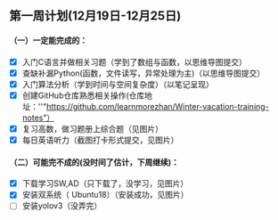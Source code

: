 ## 第一周计划(12月19日-12月25日)

#### （一）一定能完成的：

- [x] 入门C语言并做相关习题（学到了数组与函数，以思维导图提交）
- [x] 查缺补漏Python(函数，文件读写，异常处理为主)（以思维导图提交）
- [x] 入门算法分析（学到时间与空间复杂度）（以笔记呈现）
- [x] 创建GitHub仓库熟悉相关操作(仓库地址：''"https://github.com/learnmorezhan/Winter-vacation-training-notes"）
- [x] 复习高数，做习题册上综合题（见图片）
- [x] 每日英语听力（截图打卡形式提交，见图片）

#### （二）可能完不成的(没时间了估计，下周继续)：

- [x] 下载学习SW,AD（只下载了，没学习，见图片）
- [x] 安装双系统（ Ubuntu18）（安装成功，见图片）
- [ ] 安装yolov3（没弄完）